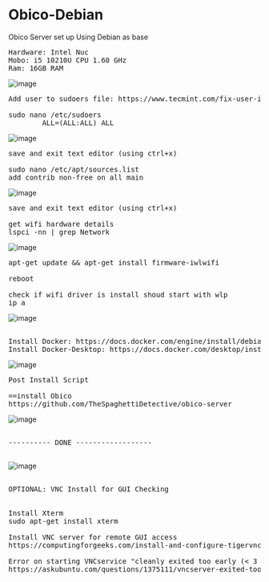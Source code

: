 # Obico-Debian
Obico Server set up Using Debian as base
<pre>
Hardware: Intel Nuc 
Mobo: i5 10210U CPU 1.60 GHz
Ram: 16GB RAM
</pre>
![image](https://github.com/coolikot/Obico-Debian/assets/85612975/f7042c90-c6c8-4300-9cd5-5e78f8bd508e)

<pre>
Add user to sudoers file: https://www.tecmint.com/fix-user-is-not-in-the-sudoers-file-the-incident-will-be-reported-ubuntu/

sudo nano /etc/sudoers
<user>        ALL=(ALL:ALL) ALL
</pre>
![image](https://github.com/coolikot/Obico-Debian/assets/85612975/8ea26f20-8b3d-49ba-a4f0-75590bfd2234)
<pre>
save and exit text editor (using ctrl+x)

sudo nano /etc/apt/sources.list
add contrib non-free on all main
</pre>
![image](https://github.com/coolikot/Obico-Debian/assets/85612975/84a68230-aee6-4d46-9c69-7a177c0550dc)
<pre>
save and exit text editor (using ctrl+x)

get wifi hardware details 
lspci -nn | grep Network
</pre>
![image](https://github.com/coolikot/Obico-Debian/assets/85612975/ee3d1470-5c53-45d5-8960-9e8891f84b4d)
<pre>
apt-get update && apt-get install firmware-iwlwifi

reboot

check if wifi driver is install shoud start with wlp
ip a
</pre>
![image](https://github.com/coolikot/Obico-Debian/assets/85612975/beb1b882-b2ca-4fc0-be0b-dc0ba087a557)
<pre>

Install Docker: https://docs.docker.com/engine/install/debian/#set-up-the-repository
Install Docker-Desktop: https://docs.docker.com/desktop/install/debian/
</pre>
![image](https://github.com/coolikot/Obico-Debian/assets/85612975/0c49823d-84e2-402d-b4a5-cc0b00a2aee0)
<pre>
Post Install Script

==install Obico
https://github.com/TheSpaghettiDetective/obico-server
</pre>
![image](https://github.com/coolikot/Obico-Debian/assets/85612975/475ed7f1-8b1b-4cda-b42f-53372274c461)
<pre>

---------- DONE ------------------

</pre>
![image](https://github.com/coolikot/Obico-Debian/assets/85612975/4f102ed9-5aa9-42ee-8639-143f06d53307)
<pre>

OPTIONAL: VNC Install for GUI Checking


Install Xterm
sudo apt-get install xterm

Install VNC server for remote GUI access 
https://computingforgeeks.com/install-and-configure-tigervnc-vnc-server-on-debian/

Error on starting VNCservice "cleanly exited too early (< 3 seconds)!"
https://askubuntu.com/questions/1375111/vncserver-exited-too-early

</pre>
